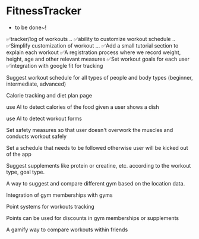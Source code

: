 # FitnessTracker
- to be done~!

✅tracker/log of workouts  ..
✅ability to customize workout schedule ..
✅Simplify customization of workout  ...
✅Add a small tutorial section to explain each workout 
✅A registration process where we record weight, height, age and other relevant measures 
✅Set workout goals for each user
✅integration with google fit for tracking 

Suggest workout schedule for all types of people and body types (beginner, intermediate, advanced)

Calorie tracking and diet plan page

use AI to detect calories of the food given a user shows a dish 

use AI to detect workout forms 

Set safety measures so that user doesn't overwork the muscles and conducts workout safely 

Set a schedule that needs to be followed otherwise user will be kicked out of the app 

Suggest supplements like protein or creatine, etc. according to the workout type, goal type. 

A way to suggest and compare  different gym based on the location data. 

Integration of gym memberships with gyms 

Point systems for workouts tracking 

Points can be used for discounts in gym memberships or supplements 

A gamify way to compare workouts within friends 
